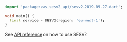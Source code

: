 ```dart
import 'package:aws_sesv2_api/sesv2-2019-09-27.dart';

void main() {
  final service = SESV2(region: 'eu-west-1');
}
```

See [API reference](https://pub.dev/documentation/aws_sesv2_api/latest/sesv2-2019-09-27/SESV2-class.html) on how to use SESV2
